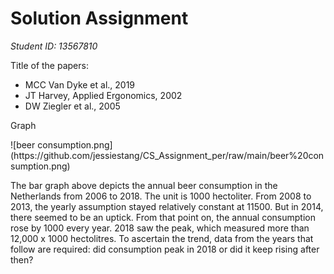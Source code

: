 # Solution Assignment
*Student ID: 13567810*</p>
Title of the papers:
- MCC Van Dyke et al., 2019
- JT Harvey, Applied Ergonomics, 2002
- DW Ziegler et al., 2005
</p>
Graph</p>
![beer consumption.png](https://github.com/jessiestang/CS_Assignment_per/raw/main/beer%20consumption.png)
</p>
The bar graph above depicts the annual beer consumption in the Netherlands from 2006 to 2018. The unit is 1000 hectoliter. From 2008 to 2013, the yearly assumption stayed relatively constant at 11500. But in 2014, there seemed to be an uptick. From that point on, the annual consumption rose by 1000 every year. 2018 saw the peak, which measured more than 12,000 x 1000 hectolitres. To ascertain the trend, data from the years that follow are required: did consumption peak in 2018 or did it keep rising after then?


